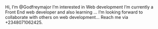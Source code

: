 Hi, I’m @Godfreymajor
I’m interested in Web development
I’m currently a Front End web developer and also learning ...
I’m looking forward to collaborate with others on web development...
Reach me via +2348071062425.


<!---
Godfreymajor69/Godfreymajor69 is a ✨ special ✨ repository because its `README.md` (this file) appears on your GitHub profile.
You can click the Preview link to take a look at your changes.
--->

